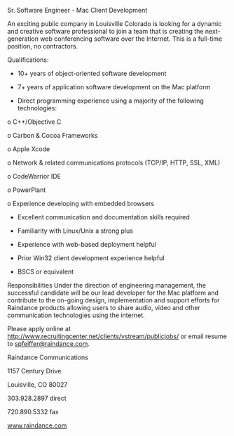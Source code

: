 Sr. Software Engineer - Mac Client Development

An exciting public company in Louisville Colorado is looking for a dynamic and creative software professional to join a team that is creating the next-generation web conferencing software over the Internet. This is a full-time position, no contractors. 

Qualifications: 

* 10+ years of object-oriented software development

* 7+ years of application software development on the Mac platform

* Direct programming experience using a majority of the following technologies:

o C++/Objective C

o Carbon & Cocoa Frameworks

o Apple Xcode

o Network & related communications protocols (TCP/IP, HTTP, SSL, XML)

o CodeWarrior IDE

o PowerPlant

o Experience developing with embedded browsers

* Excellent communication and documentation skills required

* Familiarity with Linux/Unix a strong plus

* Experience with web-based deployment helpful

* Prior Win32 client development experience helpful

* BSCS or equivalent


Responsibilities
Under the direction of engineering management, the successful candidate will be our lead developer for the Mac platform and contribute to the on-going design, implementation and support efforts for Raindance products allowing users to share audio, video and other communication technologies using the internet.

Please apply online at http://www.recruitingcenter.net/clients/vstream/publicjobs/  or email resume to spfeiffer@raindance.com.


Raindance Communications

1157 Century Drive

Louisville, CO 80027

303.928.2897 direct

720.890.5332 fax

www.raindance.com
